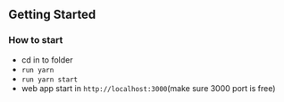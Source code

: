 
## Getting Started

### How to start
 - cd in to folder
 - ```run yarn```
 - ```run yarn start```
 - web app start in ```http://localhost:3000```(make sure 3000 port is free)


